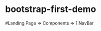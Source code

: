 # bootstrap-first-demo
#Landing Page => Components => 1.NavBar
                               
                               
                               
                               
                               
                               
                               
                              
